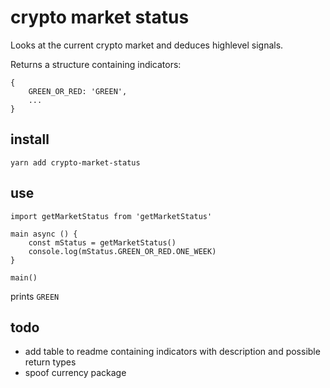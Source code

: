 # crypto market status

Looks at the current crypto market and deduces highlevel signals.

Returns a structure containing indicators:

```
{
    GREEN_OR_RED: 'GREEN',
    ...
}
```

## install

`yarn add crypto-market-status`

## use

```
import getMarketStatus from 'getMarketStatus'

main async () {
    const mStatus = getMarketStatus()
    console.log(mStatus.GREEN_OR_RED.ONE_WEEK)
}

main()
```

prints `GREEN`

## todo

- add table to readme containing indicators with description and possible return types
- spoof currency package